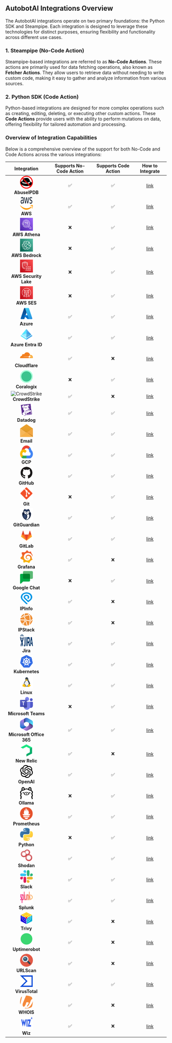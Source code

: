 ## AutobotAI Integrations Overview

The AutobotAI integrations operate on two primary foundations: the Python SDK and Steampipe. Each integration is designed to leverage these technologies for distinct purposes, ensuring flexibility and functionality across different use cases.

### 1. **Steampipe (No-Code Action)**
Steampipe-based integrations are referred to as **No-Code Actions**. These actions are primarily used for data fetching operations, also known as **Fetcher Actions**. They allow users to retrieve data without needing to write custom code, making it easy to gather and analyze information from various sources.

### 2. **Python SDK (Code Action)**
Python-based integrations are designed for more complex operations such as creating, editing, deleting, or executing other custom actions. These **Code Actions** provide users with the ability to perform mutations on data, offering flexibility for tailored automation and processing.

### Overview of Integration Capabilities

Below is a comprehensive overview of the support for both No-Code and Code Actions across the various integrations:


| Integration | Supports No-Code Action | Supports Code Action | How to Integrate |
|:---:|:---:|:---:|:---:|
| <img src="../autobotAI_integrations/integrations/abuseipdb/logo-img/light.svg" alt="AbuseIPDB" width="40" height="40"><br>**AbuseIPDB** | ✅ | ✅ | [link](./integrations/abuseipdb/Integrate.md)|
| <img src="../autobotAI_integrations/integrations/aws/logo-img/light.svg" alt="AWS" width="40" height="40"><br>**AWS** | ✅ | ✅ | [link](./integrations/aws/Integrate.md)|
| <img src="../autobotAI_integrations/integrations/aws_athena/logo-img/light.svg" alt="AWS Athena" width="40" height="40"><br>**AWS Athena** | ❌ | ✅ | [link](./integrations/aws_athena/Integrate.md)|
| <img src="../autobotAI_integrations/integrations/aws_bedrock/logo-img/light.svg" alt="AWS Bedrock" width="40" height="40"><br>**AWS Bedrock** | ❌ | ✅ | [link](./integrations/aws_bedrock/Integrate.md)|
| <img src="../autobotAI_integrations/integrations/aws_security_lake/logo-img/light.svg" alt="AWS Security Lake" width="40" height="40"><br>**AWS Security Lake** | ❌ | ✅ | [link](./integrations/aws_security_lake/Integrate.md)|
| <img src="../autobotAI_integrations/integrations/aws_ses/logo-img/light.svg" alt="AWS SES" width="40" height="40"><br>**AWS SES** | ❌ | ✅ | [link](./integrations/aws_ses/Integrate.md)|
| <img src="../autobotAI_integrations/integrations/azure/logo-img/light.svg" alt="Azure" width="40" height="40"><br>**Azure** | ✅ | ✅ | [link](./integrations/azure/Integrate.md)|
| <img src="../autobotAI_integrations/integrations/azure_entra_id/logo-img/light.svg" alt="Azure Entra ID" width="40" height="40"><br>**Azure Entra ID** | ✅ | ✅ | [link](./integrations/azure_entra_id/Integrate.md)|
| <img src="../autobotAI_integrations/integrations/cloudflare/logo-img/light.svg" alt="Cloudflare" width="40" height="40"><br>**Cloudflare** | ✅ | ❌ | [link](./integrations/cloudflare/Integrate.md)|
| <img src="../autobotAI_integrations/integrations/coralogix/logo-img/light.svg" alt="Coralogix" width="40" height="40"><br>**Coralogix** | ❌ | ✅ | [link](./integrations/coralogix/Integrate.md)|
| <img src="../autobotAI_integrations/integrations/crowdstrike/logo-img/light.svg" alt="CrowdStrike" width="40" height="40"><br>**CrowdStrike** | ✅ | ❌ | [link](./integrations/crowdstrike/Integrate.md)|
| <img src="../autobotAI_integrations/integrations/datadog/logo-img/light.svg" alt="Datadog" width="40" height="40"><br>**Datadog** | ✅ | ✅ | [link](./integrations/datadog/Integrate.md)|
| <img src="../autobotAI_integrations/integrations/email/logo-img/light.svg" alt="Email" width="40" height="40"><br>**Email** | ✅ | ✅ | [link](./integrations/email/Integrate.md)|
| <img src="../autobotAI_integrations/integrations/gcp/logo-img/light.svg" alt="GCP" width="40" height="40"><br>**GCP** | ✅ | ✅ | [link](./integrations/gcp/Integrate.md)|
| <img src="../autobotAI_integrations/integrations/github/logo-img/light.svg" alt="GitHub" width="40" height="40"><br>**GitHub** | ✅ | ✅ | [link](./integrations/github/Integrate.md)|
| <img src="../autobotAI_integrations/integrations/git/logo-img/light.svg" alt="Git" width="40" height="40"><br>**Git** | ❌ | ✅ | [link](./integrations/git/Integrate.md)|
| <img src="../autobotAI_integrations/integrations/gitguardian/logo-img/light.svg" alt="GitGuardian" width="40" height="40"><br>**GitGuardian** | ✅ | ✅ | [link](./integrations/gitguardian/Integrate.md)|
| <img src="../autobotAI_integrations/integrations/gitlab/logo-img/light.svg" alt="GitLab" width="40" height="40"><br>**GitLab** | ✅ | ✅ | [link](./integrations/gitlab/Integrate.md)|
| <img src="../autobotAI_integrations/integrations/grafana/logo-img/light.svg" alt="Grafana" width="40" height="40"><br>**Grafana** | ✅ | ❌ | [link](./integrations/grafana/Integrate.md)|
| <img src="../autobotAI_integrations/integrations/google_chat/logo-img/light.svg" alt="Google Chat" width="40" height="40"><br>**Google Chat** | ❌ | ✅ | [link](./integrations/google_chat/Integrate.md)|
| <img src="../autobotAI_integrations/integrations/ipinfo/logo-img/light.svg" alt="IPInfo" width="40" height="40"><br>**IPInfo** | ✅ | ❌ | [link](./integrations/ipinfo/Integrate.md)|
| <img src="../autobotAI_integrations/integrations/ipstack/logo-img/light.svg" alt="IPStack" width="40" height="40"><br>**IPStack** | ✅ | ❌ | [link](./integrations/ipstack/Integrate.md)|
| <img src="../autobotAI_integrations/integrations/jira/logo-img/light.svg" alt="Jira" width="40" height="40"><br>**Jira** | ✅ | ✅ | [link](./integrations/jira/Integrate.md)|
| <img src="../autobotAI_integrations/integrations/kubernetes/logo-img/light.svg" alt="Kubernetes" width="40" height="40"><br>**Kubernetes** | ✅ | ✅ | [link](./integrations/kubernetes/Integrate.md)|
| <img src="../autobotAI_integrations/integrations/linux/logo-img/light.svg" alt="Linux" width="40" height="40"><br>**Linux** | ✅ | ✅ | [link](./integrations/linux/Integrate.md)|
| <img src="../autobotAI_integrations/integrations/ms_teams/logo-img/light.svg" alt="Microsoft Teams" width="40" height="40"><br>**Microsoft Teams** | ❌ | ✅ | [link](./integrations/ms_teams/Integrate.md)|
| <img src="../autobotAI_integrations/integrations/microsoft_office_365/logo-img/light.svg" alt="Microsoft Office 365" width="40" height="40"><br>**Microsoft Office 365** | ✅ | ✅ | [link](./integrations/microsoft_office_365/Integrate.md)|
| <img src="../autobotAI_integrations/integrations/newrelic/logo-img/light.svg" alt="New Relic" width="40" height="40"><br>**New Relic** | ✅ | ❌ | [link](./integrations/newrelic/Integrate.md)|
| <img src="../autobotAI_integrations/integrations/openai/logo-img/light.svg" alt="OpenAI" width="40" height="40"><br>**OpenAI** | ✅ | ✅ | [link](./integrations/openai/Integrate.md)|
| <img src="../autobotAI_integrations/integrations/ollama/logo-img/light.svg" alt="Ollama" width="40" height="40"><br>**Ollama** | ❌ | ✅ | [link](./integrations/ollama/Integrate.md)|
| <img src="../autobotAI_integrations/integrations/prometheus/logo-img/light.svg" alt="Prometheus" width="40" height="40"><br>**Prometheus** | ✅ | ✅ | [link](./integrations/prometheus/Integrate.md)|
| <img src="../autobotAI_integrations/integrations/python/logo-img/light.svg" alt="Python" width="40" height="40"><br>**Python** | ❌ | ✅ | [link](./integrations/python/Integrate.md)|
| <img src="../autobotAI_integrations/integrations/shodan/logo-img/light.svg" alt="Shodan" width="40" height="40"><br>**Shodan** | ✅ | ✅ | [link](./integrations/shodan/Integrate.md)|
| <img src="../autobotAI_integrations/integrations/slack/logo-img/light.svg" alt="Slack" width="40" height="40"><br>**Slack** | ✅ | ✅ | [link](./integrations/slack/Integrate.md)|
| <img src="../autobotAI_integrations/integrations/splunk/logo-img/light.svg" alt="Splunk" width="40" height="40"><br>**Splunk** | ✅ | ✅ | [link](./integrations/splunk/Integrate.md)|
| <img src="../autobotAI_integrations/integrations/trivy/logo-img/light.svg" alt="Trivy" width="40" height="40"><br>**Trivy** | ✅ | ❌ | [link](./integrations/trivy/Integrate.md)|
| <img src="../autobotAI_integrations/integrations/uptimerobot/logo-img/light.svg" alt="Uptimerobot" width="40" height="40"><br>**Uptimerobot** | ✅ | ❌ | [link](./integrations/uptimerobot/Integrate.md)|
| <img src="../autobotAI_integrations/integrations/urlscan/logo-img/light.svg" alt="URLScan" width="40" height="40"><br>**URLScan** | ✅ | ❌ | [link](./integrations/urlscan/Integrate.md)|
| <img src="../autobotAI_integrations/integrations/virustotal/logo-img/light.svg" alt="VirusTotal" width="40" height="40"><br>**VirusTotal** | ✅ | ✅ | [link](./integrations/virustotal/Integrate.md)|
| <img src="../autobotAI_integrations/integrations/whois/logo-img/light.svg" alt="WHOIS" width="40" height="40"><br>**WHOIS** | ✅ | ❌ | [link](./integrations/whois/Integrate.md)|
| <img src="../autobotAI_integrations/integrations/wiz/logo-img/light.svg" alt="Wiz" width="40" height="40"><br>**Wiz** | ✅ | ❌ | [link](./integrations/wiz/Integrate.md)|

